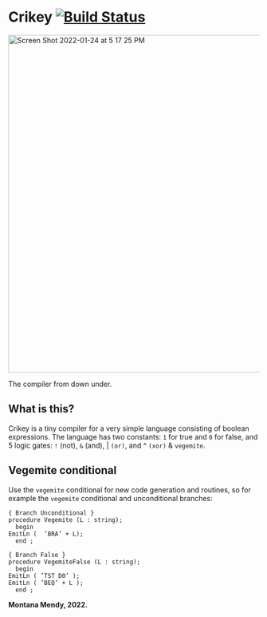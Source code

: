 # Crikey [![Build Status](https://app.travis-ci.com/Montana/crikey.svg?branch=master)](https://app.travis-ci.com/Montana/crikey)


<img width="676" alt="Screen Shot 2022-01-24 at 5 17 25 PM" src="https://user-images.githubusercontent.com/20936398/150892662-c47ce4aa-cd34-4d6c-b3ed-80783b869c63.png">

The compiler from down under.

## What is this?

Crikey is a tiny compiler for a very simple language consisting of boolean expressions. The language has two constants: `1` for true and `0` for false, and 5 logic gates: `!` (not), `&` (and), | `(or)`, and ^ `(xor)` & `vegemite`. 

## Vegemite conditional

Use the `vegemite` conditional for new code generation and routines, so for example the `vegemite` conditional and unconditional branches:

```mll
{ Branch Unconditional }
procedure Vegemite (L : string);
  begin
EmitLn (  ’BRA’ + L);
  end ;
  
{ Branch False }
procedure VegemiteFalse (L : string);
  begin
EmitLn ( ’TST D0’ );
EmitLn ( ’BEQ’ + L );
  end ;
```

**Montana Mendy, 2022.**
